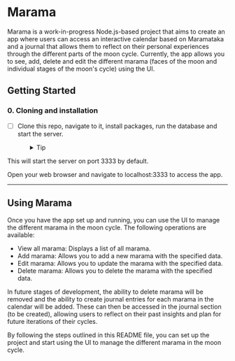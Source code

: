 # Marama

Marama is a work-in-progress Node.js-based project that aims to create an app where users can access an interactive calendar based on Maramataka and a journal that allows them to reflect on their personal experiences through the different parts of the moon cycle. Currently, the app allows you to see, add, delete and edit the different marama (faces of the moon and individual stages of the moon's cycle) using the UI.
## Getting Started

### 0. Cloning and installation
- [ ] Clone this repo, navigate to it, install packages, run the database and start the server.
  
  <details style="padding-left: 2em">
    <summary>Tip</summary>

    You may also want to start a new branch
    ```sh
    git clone https://github.com/Om-GG/Marama.git
    cd Marama
    npm i
    npm run knex migrate:latest
    npm run knex seed:run
    git checkout -b <branchname> or gco -b <branchname>
    npm run dev        
    ```
  </details>
This will start the server on port 3333 by default.

Open your web browser and navigate to localhost:3333 to access the app.


---

## Using Marama

Once you have the app set up and running, you can use the UI to manage the different marama in the moon cycle. The following operations are available:

* View all marama: Displays a list of all marama.
* Add marama: Allows you to add a new marama with the specified data.
* Edit marama: Allows you to update the marama with the specified data.
* Delete marama: Allows you to delete the marama with the specified data.


In future stages of development, the ability to delete marama will be removed and the ability to create journal entries for each marama in the calendar will be added. These can then be accessed in the journal section (to be created), allowing users to reflect on their past insights and plan for future iterations of their cycles.

By following the steps outlined in this README file, you can set up the project and start using the UI to manage the different marama in the moon cycle.